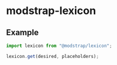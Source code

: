 # modstrap-lexicon

## Example

```javascript
import lexicon from "@modstrap/lexicon";

lexicon.get(desired, placeholders);
```

